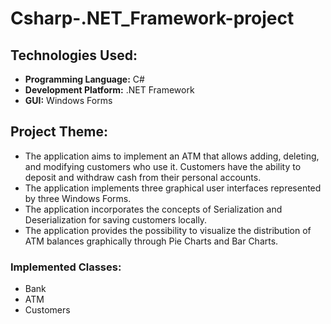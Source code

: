 # Csharp-.NET_Framework-project

## Technologies Used:
- **Programming Language:** C#
- **Development Platform:** .NET Framework
- **GUI:** Windows Forms

## Project Theme:
- The application aims to implement an ATM that allows adding, deleting, and modifying customers who use it. Customers have the ability to deposit and withdraw cash from their personal accounts.
- The application implements three graphical user interfaces represented by three Windows Forms.
- The application incorporates the concepts of Serialization and Deserialization for saving customers locally.
- The application provides the possibility to visualize the distribution of ATM balances graphically through Pie Charts and Bar Charts.

### Implemented Classes:
- Bank
- ATM
- Customers
